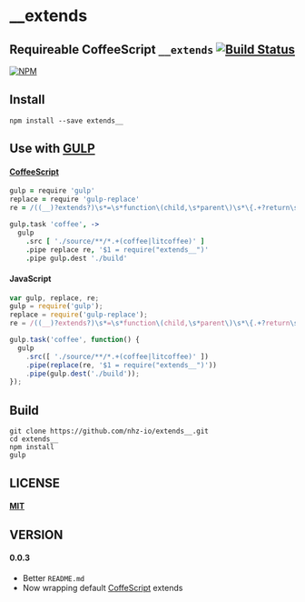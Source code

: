 __extends
=========

Requireable CoffeeScript  `__extends` [![Build Status][travis-image]][travis-url]
---------------------------------------------------------------------------------

[![NPM][npm-image]][npm-url]

Install
-------
```
npm install --save extends__
```

Use with [GULP][gulp-url]
-------------------------

#### [CoffeeScript][coffee-url]

```coffeescript
gulp = require 'gulp'
replace = require 'gulp-replace'
re = /((__)?extends?)\s*=\s*function\(child,\s*parent\)\s*\{.+?return\s*child;\s*\}/

gulp.task 'coffee', ->
  gulp
    .src [ './source/**/*.+(coffee|litcoffee)' ]
    .pipe replace re, '$1 = require("extends__")'
    .pipe gulp.dest './build'
```

#### JavaScript

```javascript
var gulp, replace, re;
gulp = require('gulp');
replace = require('gulp-replace');
re = /((__)?extends?)\s*=\s*function\(child,\s*parent\)\s*\{.+?return\s*child;\s*\}/;

gulp.task('coffee', function() {
  gulp
    .src([ './source/**/*.+(coffee|litcoffee)' ])
    .pipe(replace(re, '$1 = require("extends__")'))
    .pipe(gulp.dest('./build'));
});
```

Build
-----
```
git clone https://github.com/nhz-io/extends__.git
cd extends__
npm install
gulp
```

LICENSE
-------
#### [MIT](LICENSE)

VERSION
-------
#### 0.0.3
* Better `README.md`
* Now wrapping default [CoffeScript][coffee-url] extends

[coffee-url]: https://github.com/jashkenas/coffeescript
[gulp-url]: https://github.com/gulpjs/gulp

[travis-image]: https://travis-ci.org/nhz-io/extends__.svg
[travis-url]: https://travis-ci.org/nhz-io/extends__

[npm-image]: https://nodei.co/npm/extends__.png
[npm-url]: https://nodei.co/npm/extends__
